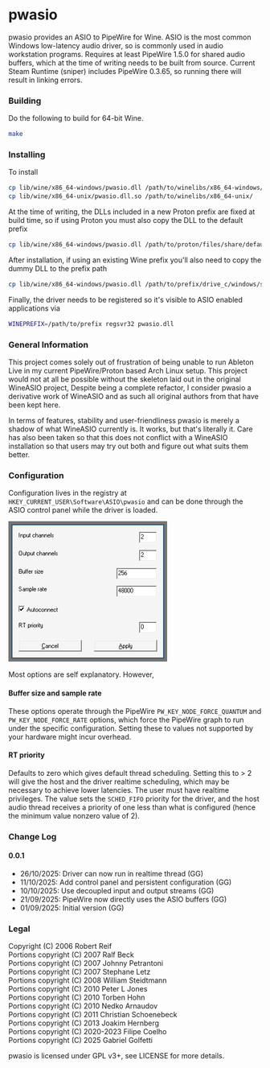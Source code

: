 # pwasio

pwasio provides an ASIO to PipeWire for Wine. ASIO is the most common Windows
low-latency audio driver, so is commonly used in audio workstation programs.
Requires at least PipeWire 1.5.0 for shared audio buffers, which at the time
of writing needs to be built from source. Current Steam Runtime (sniper)
includes PipeWire 0.3.65, so running there will result in linking errors.

### Building

Do the following to build for 64-bit Wine.

```sh
make
```

### Installing

To install
```sh
cp lib/wine/x86_64-windows/pwasio.dll /path/to/winelibs/x86_64-windows/
cp lib/wine/x86_64-unix/pwasio.dll.so /path/to/winelibs/x86_64-unix/
```

At the time of writing, the DLLs included in a new Proton prefix are fixed at
build time, so if using Proton you must also copy the DLL to the default prefix
```sh
cp lib/wine/x86_64-windows/pwasio.dll /path/to/proton/files/share/default_pfx/drive_c/windows/system32
```

After installation, if using an existing Wine prefix you'll also need to copy
the dummy DLL to the prefix path
```sh
cp lib/wine/x86_64-windows/pwasio.dll /path/to/prefix/drive_c/windows/system32
```

Finally, the driver needs to be registered so it's visible to ASIO enabled
applications via
``` sh
WINEPREFIX=/path/to/prefix regsvr32 pwasio.dll
```

### General Information

This project comes solely out of frustration of being unable to run Ableton Live
in my current PipeWire/Proton based Arch Linux setup. This project would not at
all be possible without the skeleton laid out in the original WineASIO project,
Despite being a complete refactor, I consider pwasio a derivative work of
WineASIO and as such all original authors from that have been kept here.

In terms of features, stability and user-friendliness pwasio is merely a shadow
of what WineASIO currently is. It works, but that's literally it. Care has also
been taken so that this does not conflict with a WineASIO installation so that
users may try out both and figure out what suits them better. 

### Configuration

Configuration lives in the registry at `HKEY_CURRENT_USER\Software\ASIO\pwasio`
and can be done through the ASIO control panel while the driver is loaded.

![Screenshot](screenshot.jpg)

Most options are self explanatory. However,

#### Buffer size and sample rate
These options operate through the PipeWire `PW_KEY_NODE_FORCE_QUANTUM` and
`PW_KEY_NODE_FORCE_RATE` options, which force the PipeWire graph to run under
the specific configuration. Setting these to values not supported by your
hardware might incur overhead.

#### RT priority
Defaults to zero which gives default thread scheduling. Setting this to > 2 will
give the host and the driver realtime scheduling, which may be necessary to
achieve lower latencies. The user must have realtime privileges. The value sets
the `SCHED_FIFO` priority for the driver, and the host audio thread receives a
priority of one less than what is configured (hence the minimum value nonzero
value of 2).

### Change Log

#### 0.0.1
* 26/10/2025: Driver can now run in realtime thread (GG)
* 11/10/2025: Add control panel and persistent configuration (GG)
* 10/10/2025: Use decoupled input and output streams (GG)
* 21/09/2025: PipeWire now directly uses the ASIO buffers (GG)
* 01/09/2025: Initial version (GG)

### Legal

Copyright (C) 2006 Robert Reif  
Portions copyright (C) 2007 Ralf Beck  
Portions copyright (C) 2007 Johnny Petrantoni  
Portions copyright (C) 2007 Stephane Letz  
Portions copyright (C) 2008 William Steidtmann  
Portions copyright (C) 2010 Peter L Jones  
Portions copyright (C) 2010 Torben Hohn  
Portions copyright (C) 2010 Nedko Arnaudov  
Portions copyright (C) 2011 Christian Schoenebeck  
Portions copyright (C) 2013 Joakim Hernberg  
Portions copyright (C) 2020-2023 Filipe Coelho  
Portions copyright (C) 2025 Gabriel Golfetti  

pwasio is licensed under GPL v3+, see LICENSE for more details.  
